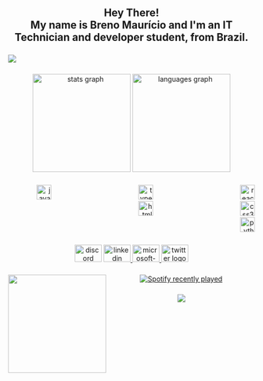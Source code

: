 <h2 align="center">Hey There!<br> My name is Breno Maurício and I'm an IT Technician and developer student, from Brazil.</h2>

###

<div>
  <img style="100%" src="https://capsule-render.vercel.app/api?type=waving&height=100&section=header&reversal=false&fontSize=70&fontColor=FFFFFF&fontAlign=50&fontAlignY=50&stroke=-&animation=scaleIn&descSize=20&descAlign=50&descAlignY=50&textBg=false&color=undefined"  />
</div>

###

<div align="center">
  <img src="https://github-readme-stats.vercel.app/api?username=BrenoMSO&hide_title=false&hide_rank=false&show_icons=true&include_all_commits=true&count_private=true&disable_animations=true&theme=tokyonight&locale=pt-br&hide_border=false" height="200" alt="stats graph"  />
  <img src="https://github-readme-stats.vercel.app/api/top-langs?username=BrenoMSO&locale=pt-br&hide_title=false&layout=compact&card_width=320&langs_count=6&theme=tokyonight&hide_border=false" height="200" alt="languages graph"  />
</div>

###

<div align="right">
  <img src="https://cdn.jsdelivr.net/gh/devicons/devicon/icons/javascript/javascript-original.svg" height="30" alt="javascript logo"  />
  <img width="170" />
  <img src="https://cdn.jsdelivr.net/gh/devicons/devicon/icons/typescript/typescript-original.svg" height="30" alt="typescript logo"  />
  <img width="170" />
  <img src="https://cdn.jsdelivr.net/gh/devicons/devicon/icons/react/react-original.svg" height="30" alt="react logo"  />
  <img width="170" />
  <img src="https://cdn.jsdelivr.net/gh/devicons/devicon/icons/html5/html5-original.svg" height="30" alt="html5 logo"  />
  <img width="170" />
  <img src="https://cdn.jsdelivr.net/gh/devicons/devicon/icons/css3/css3-original.svg" height="30" alt="css3 logo"  />
  <img width="170" />
  <img src="https://cdn.jsdelivr.net/gh/devicons/devicon/icons/python/python-original.svg" height="30" alt="python logo"  />
</div>

###

<div align="center">
  <img src="https://raw.githubusercontent.com/maurodesouza/profile-readme-generator/master/src/assets/icons/social/discord/default.svg" width="55" height="35" alt="discord logo"  />
  <a href="https://www.linkedin.com/in/breno-maur" target="_blank">
    <img src="https://raw.githubusercontent.com/maurodesouza/profile-readme-generator/master/src/assets/icons/social/linkedin/default.svg" width="55" height="35" alt="linkedin logo"  />
  </a>
  <a href="brenomauricio2012@hotmail.com" target="_blank">
    <img src="https://raw.githubusercontent.com/maurodesouza/profile-readme-generator/master/src/assets/icons/social/microsoft-outlook/default.svg" width="55" height="35" alt="microsoft-outlook logo"  />
  </a>
  <a href="https://x.com/TheHottest_one" target="_blank">
    <img src="https://raw.githubusercontent.com/maurodesouza/profile-readme-generator/master/src/assets/icons/social/twitter/default.svg" width="55" height="35" alt="twitter logo"  />
  </a>
</div>

###

<img align="left" height="200" src="https://i.pinimg.com/originals/4f/2a/0b/4f2a0ba1f231e3cb041f2a7f6fedb3d9.gif"  />

###

<div align="center">
  <a href="https://open.spotify.com/user/z1yfl1w0c1n3fi3kaguka2w23">
    <img src="https://spotify-recently-played-readme.vercel.app/api?user=z1yfl1w0c1n3fi3kaguka2w23&count=3&unique=false" alt="Spotify recently played"  />
  </a>
</div>

###

<div align="center">
  <img src="https://visitor-badge.laobi.icu/badge?page_id=BrenoMSO.BrenoMSO&"  />
</div>

###
